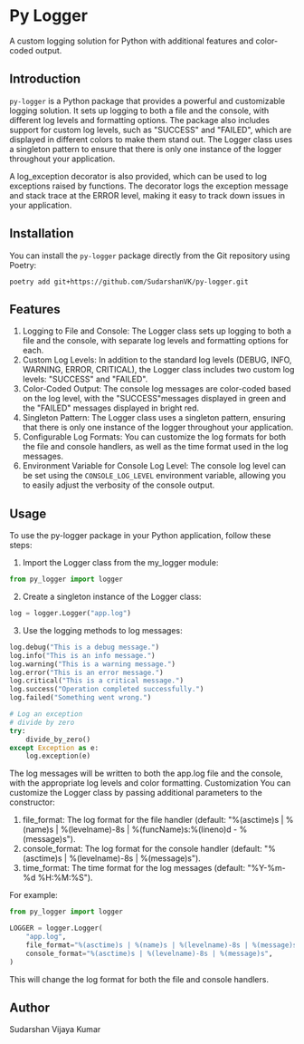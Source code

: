 # Py Logger

A custom logging solution for Python with additional features and color-coded output.

## Introduction

`py-logger` is a Python package that provides a powerful and customizable logging solution. It sets up logging to both a file and the console, with different log levels and formatting options. The package also includes support for custom log levels, such as "SUCCESS" and "FAILED", which are displayed in different colors to make them stand out. The Logger class uses a singleton pattern to ensure that there is only one instance of the logger throughout your application.

A log_exception decorator is also provided, which can be used to log exceptions raised by functions. The decorator logs the exception message and stack trace at the ERROR level, making it easy to track down issues in your application.

## Installation

You can install the `py-logger` package directly from the Git repository using Poetry:

```
poetry add git+https://github.com/SudarshanVK/py-logger.git
```

## Features

1. Logging to File and Console: The Logger class sets up logging to both a file and the console, with separate log levels and formatting options for each.
2. Custom Log Levels: In addition to the standard log levels (DEBUG, INFO, WARNING, ERROR, CRITICAL), the Logger class includes two custom log levels: "SUCCESS" and "FAILED".
3. Color-Coded Output: The console log messages are color-coded based on the log level, with the "SUCCESS"messages displayed in green and the "FAILED" messages displayed in bright red.
4. Singleton Pattern: The Logger class uses a singleton pattern, ensuring that there is only one instance of the logger throughout your application.
5. Configurable Log Formats: You can customize the log formats for both the file and console handlers, as well as the time format used in the log messages.
6. Environment Variable for Console Log Level: The console log level can be set using the `CONSOLE_LOG_LEVEL` environment variable, allowing you to easily adjust the verbosity of the console output.

## Usage

To use the py-logger package in your Python application, follow these steps:

1. Import the Logger class from the my_logger module:

```python
from py_logger import logger
```
2. Create a singleton instance of the Logger class:

```python
log = logger.Logger("app.log")
```

3. Use the logging methods to log messages:

``` python
log.debug("This is a debug message.")
log.info("This is an info message.")
log.warning("This is a warning message.")
log.error("This is an error message.")
log.critical("This is a critical message.")
log.success("Operation completed successfully.")
log.failed("Something went wrong.")

# Log an exception
# divide by zero
try:
    divide_by_zero()
except Exception as e:
    log.exception(e)

```

The log messages will be written to both the app.log file and the console, with the appropriate log levels and color formatting.
Customization
You can customize the Logger class by passing additional parameters to the constructor:

1. file_format: The log format for the file handler (default: "%(asctime)s | %(name)s | %(levelname)-8s | %(funcName)s:%(lineno)d - %(message)s").
2. console_format: The log format for the console handler (default: "%(asctime)s | %(levelname)-8s | %(message)s").
3. time_format: The time format for the log messages (default: "%Y-%m-%d %H:%M:%S").

For example:

```python
from py_logger import logger

LOGGER = logger.Logger(
    "app.log",
    file_format="%(asctime)s | %(name)s | %(levelname)-8s | %(message)s",
    console_format="%(asctime)s | %(levelname)-8s | %(message)s",
)

```
This will change the log format for both the file and console handlers.

## Author

Sudarshan Vijaya Kumar